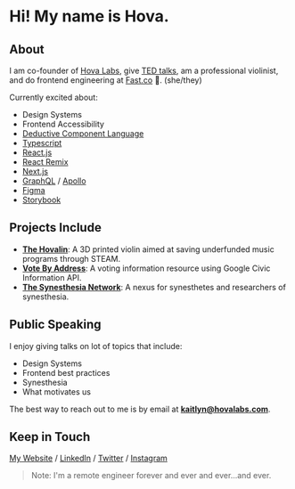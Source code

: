 # Hi! My name is Hova.

## About
I am co-founder of [Hova Labs](https://www.hovalabs.com/), give [TED talks](https://www.tedmed.com/speakers/show?id=619749), am a professional violinist, and do frontend engineering at [Fast.co](https://www.fast.co/) 🚀. (she/they)

Currently excited about:
- Design Systems
- Frontend Accessibility
- [Deductive Component Language](https://www.hovalabs.com/blog/deductive-component-language/)
- [Typescript](https://www.typescriptlang.org/)
- [React.js](https://reactjs.org/)
- [React Remix](https://remix.run/)
- [Next.js](https://nextjs.org/)
- [GraphQL](https://graphql.org/)  /  [Apollo](https://www.apollographql.com/)
- [Figma](figma.com)
- [Storybook](https://storybook.js.org/)

## Projects Include
- **[The Hovalin](https://www.hovalabs.com/hovalin)**: A 3D printed violin aimed at saving underfunded music programs through STEAM.
- **[Vote By Address](https://www.votebyaddress.com/)**: A voting information resource using Google Civic Information API.
- **[The Synesthesia Network](http://www.thesynesthesianetwork.com/)**: A nexus for synesthetes and researchers of synesthesia.

## Public Speaking
I enjoy giving talks on lot of topics that include:
- Design Systems
- Frontend best practices
- Synesthesia
- What motivates us

The best way to reach out to me is by email at **kaitlyn@hovalabs.com**.

## Keep in Touch

[My Website](kaitlynhova.com)  /  [LinkedIn](https://www.linkedin.com/in/kaitlynhova/)  /  [Twitter](https://twitter.com/KaitlynHova)  /  [Instagram](https://www.instagram.com/kaitlynhova/?hl=en)

> Note: I'm a remote engineer forever and ever and ever...and ever.
